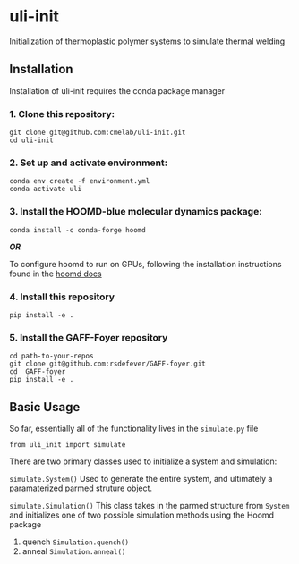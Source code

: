 # uli-init
Initialization of thermoplastic polymer systems to simulate thermal welding

## Installation

Installation of uli-init requires the conda package manager

### 1. Clone this repository: ###  

```
git clone git@github.com:cmelab/uli-init.git  
cd uli-init  
```

### 2. Set up and activate environment: ###  

```
conda env create -f environment.yml  
conda activate uli
```  
### 3. Install the HOOMD-blue molecular dynamics package: ###  

```
conda install -c conda-forge hoomd
```  

***OR*** 

To configure hoomd to run on GPUs, following the installation instructions found in the [hoomd docs](https://hoomd-blue.readthedocs.io/en/stable/installation.html)

### 4. Install this repository ###

```
pip install -e .
```

### 5. Install the GAFF-Foyer repository ###
```
cd path-to-your-repos
git clone git@github.com:rsdefever/GAFF-foyer.git
cd  GAFF-foyer
pip install -e .
```

## Basic Usage

So far, essentially all of the functionality lives in the `simulate.py` file

`from uli_init import simulate`

There are two primary classes used to initialize a system and simulation:  

`simulate.System()`
Used to generate the entire system, and ultimately a paramaterized parmed struture object.

`simulate.Simulation()`
This class takes in the parmed structure from `System` and initializes one of two possible simulation methods using the Hoomd package

1. quench `Simulation.quench()`
2. anneal `Simulation.anneal()`
